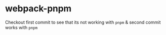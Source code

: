 # webpack-pnpm

Checkout first commit to see that its not working with `pnpm` & second commit works with `pnpm`
